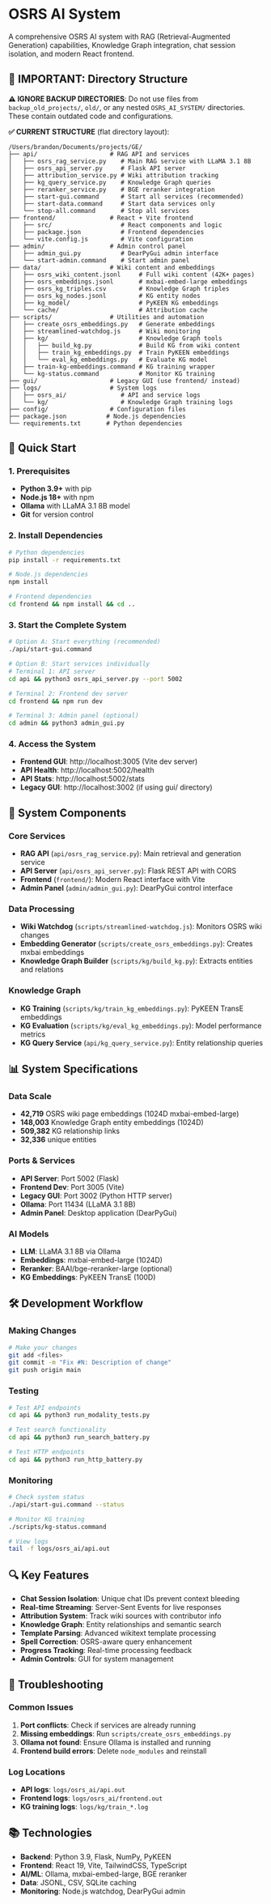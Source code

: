 # OSRS AI System

A comprehensive OSRS AI system with RAG (Retrieval-Augmented Generation) capabilities, Knowledge Graph integration, chat session isolation, and modern React frontend.

## 🚨 IMPORTANT: Directory Structure

**⚠️ IGNORE BACKUP DIRECTORIES**: Do not use files from `backup_old_projects/`, `old/`, or any nested `OSRS_AI_SYSTEM/` directories. These contain outdated code and configurations.

**✅ CURRENT STRUCTURE** (flat directory layout):
```
/Users/brandon/Documents/projects/GE/
├── api/                    # RAG API and services
│   ├── osrs_rag_service.py    # Main RAG service with LLaMA 3.1 8B
│   ├── osrs_api_server.py     # Flask API server
│   ├── attribution_service.py # Wiki attribution tracking
│   ├── kg_query_service.py    # Knowledge Graph queries
│   ├── reranker_service.py    # BGE reranker integration
│   ├── start-gui.command      # Start all services (recommended)
│   ├── start-data.command     # Start data services only
│   └── stop-all.command       # Stop all services
├── frontend/               # React + Vite frontend
│   ├── src/                   # React components and logic
│   ├── package.json           # Frontend dependencies
│   └── vite.config.js         # Vite configuration
├── admin/                  # Admin control panel
│   ├── admin_gui.py           # DearPyGui admin interface
│   └── start-admin.command    # Start admin panel
├── data/                   # Wiki content and embeddings
│   ├── osrs_wiki_content.jsonl     # Full wiki content (42K+ pages)
│   ├── osrs_embeddings.jsonl       # mxbai-embed-large embeddings
│   ├── osrs_kg_triples.csv         # Knowledge Graph triples
│   ├── osrs_kg_nodes.jsonl         # KG entity nodes
│   ├── kg_model/                   # PyKEEN KG embeddings
│   └── cache/                      # Attribution cache
├── scripts/                # Utilities and automation
│   ├── create_osrs_embeddings.py   # Generate embeddings
│   ├── streamlined-watchdog.js     # Wiki monitoring
│   ├── kg/                         # Knowledge Graph tools
│   │   ├── build_kg.py             # Build KG from wiki content
│   │   ├── train_kg_embeddings.py  # Train PyKEEN embeddings
│   │   └── eval_kg_embeddings.py   # Evaluate KG model
│   ├── train-kg-embeddings.command # KG training wrapper
│   └── kg-status.command           # Monitor KG training
├── gui/                    # Legacy GUI (use frontend/ instead)
├── logs/                   # System logs
│   ├── osrs_ai/               # API and service logs
│   └── kg/                    # Knowledge Graph training logs
├── config/                 # Configuration files
├── package.json           # Node.js dependencies
└── requirements.txt       # Python dependencies
```

## 🚀 Quick Start

### 1. Prerequisites
- **Python 3.9+** with pip
- **Node.js 18+** with npm
- **Ollama** with LLaMA 3.1 8B model
- **Git** for version control

### 2. Install Dependencies
```bash
# Python dependencies
pip install -r requirements.txt

# Node.js dependencies
npm install

# Frontend dependencies
cd frontend && npm install && cd ..
```

### 3. Start the Complete System
```bash
# Option A: Start everything (recommended)
./api/start-gui.command

# Option B: Start services individually
# Terminal 1: API server
cd api && python3 osrs_api_server.py --port 5002

# Terminal 2: Frontend dev server
cd frontend && npm run dev

# Terminal 3: Admin panel (optional)
cd admin && python3 admin_gui.py
```

### 4. Access the System
- **Frontend GUI**: http://localhost:3005 (Vite dev server)
- **API Health**: http://localhost:5002/health
- **API Stats**: http://localhost:5002/stats
- **Legacy GUI**: http://localhost:3002 (if using gui/ directory)

## 🔧 System Components

### Core Services
- **RAG API** (`api/osrs_rag_service.py`): Main retrieval and generation service
- **API Server** (`api/osrs_api_server.py`): Flask REST API with CORS
- **Frontend** (`frontend/`): Modern React interface with Vite
- **Admin Panel** (`admin/admin_gui.py`): DearPyGui control interface

### Data Processing
- **Wiki Watchdog** (`scripts/streamlined-watchdog.js`): Monitors OSRS wiki changes
- **Embedding Generator** (`scripts/create_osrs_embeddings.py`): Creates mxbai embeddings
- **Knowledge Graph Builder** (`scripts/kg/build_kg.py`): Extracts entities and relations

### Knowledge Graph
- **KG Training** (`scripts/kg/train_kg_embeddings.py`): PyKEEN TransE embeddings
- **KG Evaluation** (`scripts/kg/eval_kg_embeddings.py`): Model performance metrics
- **KG Query Service** (`api/kg_query_service.py`): Entity relationship queries

## 📊 System Specifications

### Data Scale
- **42,719** OSRS wiki page embeddings (1024D mxbai-embed-large)
- **148,003** Knowledge Graph entity embeddings (1024D)
- **509,382** KG relationship links
- **32,336** unique entities

### Ports & Services
- **API Server**: Port 5002 (Flask)
- **Frontend Dev**: Port 3005 (Vite)
- **Legacy GUI**: Port 3002 (Python HTTP server)
- **Ollama**: Port 11434 (LLaMA 3.1 8B)
- **Admin Panel**: Desktop application (DearPyGui)

### AI Models
- **LLM**: LLaMA 3.1 8B via Ollama
- **Embeddings**: mxbai-embed-large (1024D)
- **Reranker**: BAAI/bge-reranker-large (optional)
- **KG Embeddings**: PyKEEN TransE (100D)

## 🛠️ Development Workflow

### Making Changes
```bash
# Make your changes
git add <files>
git commit -m "Fix #N: Description of change"
git push origin main
```

### Testing
```bash
# Test API endpoints
cd api && python3 run_modality_tests.py

# Test search functionality
cd api && python3 run_search_battery.py

# Test HTTP endpoints
cd api && python3 run_http_battery.py
```

### Monitoring
```bash
# Check system status
./api/start-gui.command --status

# Monitor KG training
./scripts/kg-status.command

# View logs
tail -f logs/osrs_ai/api.out
```

## 🔍 Key Features

- **Chat Session Isolation**: Unique chat IDs prevent context bleeding
- **Real-time Streaming**: Server-Sent Events for live responses
- **Attribution System**: Track wiki sources with contributor info
- **Knowledge Graph**: Entity relationships and semantic search
- **Template Parsing**: Advanced wikitext template processing
- **Spell Correction**: OSRS-aware query enhancement
- **Progress Tracking**: Real-time processing feedback
- **Admin Controls**: GUI for system management

## 🚨 Troubleshooting

### Common Issues
1. **Port conflicts**: Check if services are already running
2. **Missing embeddings**: Run `scripts/create_osrs_embeddings.py`
3. **Ollama not found**: Ensure Ollama is installed and running
4. **Frontend build errors**: Delete `node_modules` and reinstall

### Log Locations
- **API logs**: `logs/osrs_ai/api.out`
- **Frontend logs**: `logs/osrs_ai/frontend.out`
- **KG training logs**: `logs/kg/train_*.log`

## 📚 Technologies

- **Backend**: Python 3.9, Flask, NumPy, PyKEEN
- **Frontend**: React 19, Vite, TailwindCSS, TypeScript
- **AI/ML**: Ollama, mxbai-embed-large, BGE reranker
- **Data**: JSONL, CSV, SQLite caching
- **Monitoring**: Node.js watchdog, DearPyGui admin
